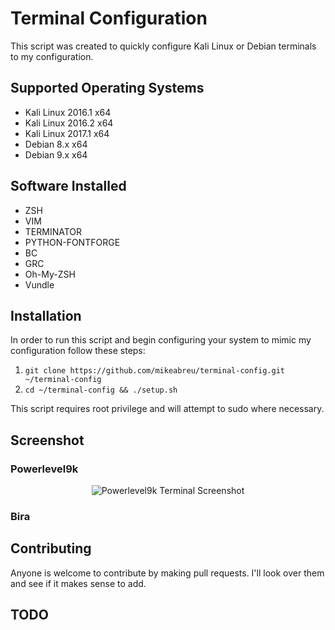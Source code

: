 # Terminal Configuration
This script was created to quickly configure Kali Linux or Debian terminals to my configuration.

## Supported Operating Systems
- Kali Linux 2016.1 x64
- Kali Linux 2016.2 x64
- Kali Linux 2017.1 x64
- Debian 8.x x64
- Debian 9.x x64

## Software Installed
- ZSH
- VIM
- TERMINATOR
- PYTHON-FONTFORGE
- BC
- GRC
- Oh-My-ZSH
- Vundle

## Installation
In order to run this script and begin configuring your system to mimic my configuration follow these steps:
1. `git clone https://github.com/mikeabreu/terminal-config.git ~/terminal-config`
2. `cd ~/terminal-config && ./setup.sh`

This script requires root privilege and will attempt to sudo where necessary.

## Screenshot
### Powerlevel9k
<p align="center">
  <img src="https://i.imgur.com/SzVYmG7.png" alt="Powerlevel9k Terminal Screenshot">
</p>

### Bira


## Contributing
Anyone is welcome to contribute by making pull requests. I'll look over them and see if it makes sense to add.

## TODO
